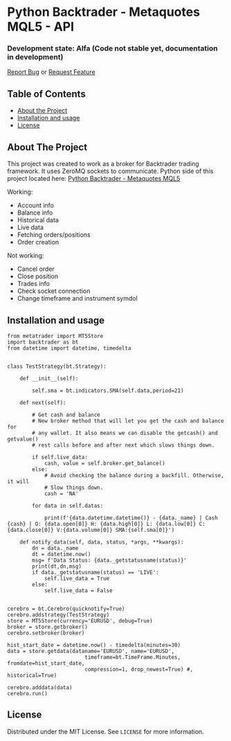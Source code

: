 # Python Backtrader - Metaquotes MQL5 - API

### Development state: Alfa (Code not stable yet, documentation in development)

[Report Bug](https://github.com/khramkov/Backtrader-MQL5-API/issues) or [Request Feature](https://github.com/khramkov/Backtrader-MQL5-API/issues)

## Table of Contents
* [About the Project](#about-the-project)
* [Installation and usage](#installation-and-usage)
* [License](#license)

## About The Project

This project was created to work as a broker for Backtrader trading framework. It uses ZeroMQ sockets to communicate. Python side of this project located here: [Python Backtrader - Metaquotes MQL5 ](https://github.com/khramkov/MQL5-Backtrader-API)

Working:
* Account info
* Balance info
* Historical data
* Live data
* Fetching orders/positions
* Order creation

Not working:
* Cancel order
* Close position
* Trades info
* Check socket connection
* Change timeframe and instrument symdol

## Installation and usage
```
from metatrader import MT5Store
import backtrader as bt
from datetime import datetime, timedelta


class TestStrategy(bt.Strategy):

    def __init__(self):

        self.sma = bt.indicators.SMA(self.data,period=21)

    def next(self):

        # Get cash and balance
        # New broker method that will let you get the cash and balance for
        # any wallet. It also means we can disable the getcash() and getvalue()
        # rest calls before and after next which slows things down.

        if self.live_data:
            cash, value = self.broker.get_balance()
        else:
            # Avoid checking the balance during a backfill. Otherwise, it will
            # Slow things down.
            cash = 'NA'

        for data in self.datas:

            print(f'{data.datetime.datetime()} - {data._name} | Cash {cash} | O: {data.open[0]} H: {data.high[0]} L: {data.low[0]} C: {data.close[0]} V:{data.volume[0]} SMA:{self.sma[0]}')

    def notify_data(self, data, status, *args, **kwargs):
        dn = data._name
        dt = datetime.now()
        msg= f'Data Status: {data._getstatusname(status)}'
        print(dt,dn,msg)
        if data._getstatusname(status) == 'LIVE':
            self.live_data = True
        else:
            self.live_data = False


cerebro = bt.Cerebro(quicknotify=True)
cerebro.addstrategy(TestStrategy)
store = MT5Store(currency='EURUSD', debug=True)
broker = store.getbroker()
cerebro.setbroker(broker)

hist_start_date = datetime.now() - timedelta(minutes=30)
data = store.getdata(dataname='EURUSD', name='EURUSD',
                         timeframe=bt.TimeFrame.Minutes, fromdate=hist_start_date,
                         compression=1, drop_newest=True) #, historical=True)

cerebro.adddata(data)
cerebro.run()
```


## License
Distributed under the MIT License. See `LICENSE` for more information.
